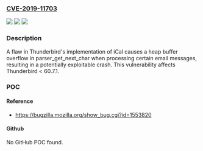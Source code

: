 ### [CVE-2019-11703](https://cve.mitre.org/cgi-bin/cvename.cgi?name=CVE-2019-11703)
![](https://img.shields.io/static/v1?label=Product&message=Thunderbird&color=blue)
![](https://img.shields.io/static/v1?label=Version&message=%3C%2060.7.1%20&color=brighgreen)
![](https://img.shields.io/static/v1?label=Vulnerability&message=Heap%20buffer%20overflow%20in%20icalparser.c&color=brighgreen)

### Description

A flaw in Thunderbird's implementation of iCal causes a heap buffer overflow in parser_get_next_char when processing certain email messages, resulting in a potentially exploitable crash. This vulnerability affects Thunderbird < 60.7.1.

### POC

#### Reference
- https://bugzilla.mozilla.org/show_bug.cgi?id=1553820

#### Github
No GitHub POC found.

